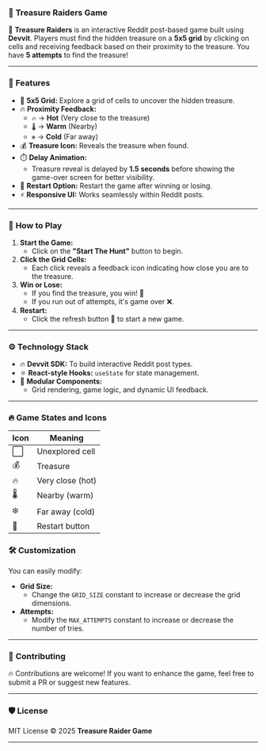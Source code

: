 ### 📌 **Treasure Raiders Game**

🎯 **Treasure Raiders** is an interactive Reddit post-based game built using **Devvit**. Players must find the hidden treasure on a **5x5 grid** by clicking on cells and receiving feedback based on their proximity to the treasure. You have **5 attempts** to find the treasure!

---

### 🚀 **Features**

- 🎲 **5x5 Grid:** Explore a grid of cells to uncover the hidden treasure.
- 🔥 **Proximity Feedback:**
  - `🔥` → **Hot** (Very close to the treasure)
  - `🌡️` → **Warm** (Nearby)
  - `❄️` → **Cold** (Far away)
- 💰 **Treasure Icon:** Reveals the treasure when found.
- ⏱️ **Delay Animation:**
  - Treasure reveal is delayed by **1.5 seconds** before showing the game-over screen for better visibility.
- 🔁 **Restart Option:** Restart the game after winning or losing.
- ⚡ **Responsive UI:** Works seamlessly within Reddit posts.

---

### 🎯 **How to Play**

1. **Start the Game:**
   - Click on the **"Start The Hunt"** button to begin.
2. **Click the Grid Cells:**
   - Each click reveals a feedback icon indicating how close you are to the treasure.
3. **Win or Lose:**
   - If you find the treasure, you win! 🎉
   - If you run out of attempts, it's game over ❌.
4. **Restart:**
   - Click the refresh button 🔁 to start a new game.

---

### ⚙️ **Technology Stack**

- 🔥 **Devvit SDK:** To build interactive Reddit post types.
- ⚛️ **React-style Hooks:** `useState` for state management.
- 🎯 **Modular Components:**
  - Grid rendering, game logic, and dynamic UI feedback.

---

### 🔥 **Game States and Icons**

| Icon | Meaning          |
| ---- | ---------------- |
| ⬜   | Unexplored cell  |
| 💰   | Treasure         |
| 🔥   | Very close (hot) |
| 🌡️   | Nearby (warm)    |
| ❄️   | Far away (cold)  |
| 🔁   | Restart button   |

### 🛠️ **Customization**

You can easily modify:

- **Grid Size:**
  - Change the `GRID_SIZE` constant to increase or decrease the grid dimensions.
- **Attempts:**
  - Modify the `MAX_ATTEMPTS` constant to increase or decrease the number of tries.

---

### 📌 **Contributing**

🔥 Contributions are welcome! If you want to enhance the game, feel free to submit a PR or suggest new features.

---

### 🛡️ **License**

MIT License © 2025 **Treasure Raider Game**

---
